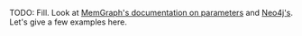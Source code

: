  TODO: Fill. Look at [MemGraph's documentation on parameters](https://memgraph.com/docs/cypher-manual/other-features) 
 and [Neo4j's](https://neo4j.com/docs/cypher-manual/current/syntax/parameters/). Let's give a few examples here. 
